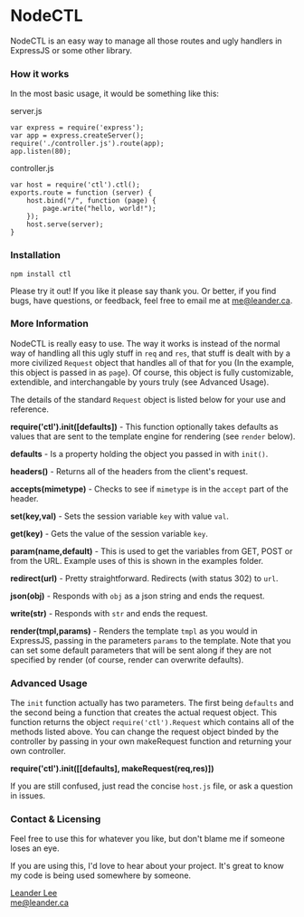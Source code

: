 # NodeCTL #

NodeCTL is an easy way to manage all those routes and ugly handlers in ExpressJS or some other library.

### How it works ###

In the most basic usage, it would be something like this:

server.js
	
	var express = require('express');
	var app = express.createServer();
	require('./controller.js').route(app);
	app.listen(80);

controller.js

	var host = require('ctl').ctl();
	exports.route = function (server) {
		host.bind("/", function (page) {
			page.write("hello, world!");
  		});
		host.serve(server);
	}


### Installation ###

`npm install ctl`

Please try it out! If you like it please say thank you. Or better, if you find bugs, have questions, or feedback, feel free to email me at me@leander.ca.


### More Information ###

NodeCTL is really easy to use. The way it works is instead of the normal way of handling all this ugly stuff in `req` and `res`, that stuff is dealt with by a more civilized `Request` object that handles all of that for you (In the example, this object is passed in as `page`). Of course, this object is fully customizable, extendible, and interchangable by yours truly (see Advanced Usage).

The details of the standard `Request` object is listed below for your use and reference.

**require('ctl').init([defaults])** - This function optionally takes defaults as values that are sent to the template engine for rendering (see `render` below).

**defaults** - Is a property holding the object you passed in with `init()`.

**headers()** - Returns all of the headers from the client's request.

**accepts(mimetype)** - Checks to see if `mimetype` is in the `accept` part of the header.

**set(key,val)** - Sets the session variable `key` with value `val`.

**get(key)** - Gets the value of the session variable `key`.

**param(name,default)** - This is used to get the variables from GET, POST or from the URL. Example uses of this is shown in the examples folder.

**redirect(url)** - Pretty straightforward. Redirects (with status 302) to `url`.

**json(obj)** - Responds with `obj` as a json string and ends the request.

**write(str)** - Responds with `str` and ends the request.

**render(tmpl,params)** - Renders the template `tmpl` as you would in ExpressJS, passing in the parameters `params` to the template. Note that you can set some default parameters that will be sent along if they are not specified by render (of course, render can overwrite defaults).


### Advanced Usage ###

The `init` function actually has two parameters. The first being `defaults` and the second being a function that creates the actual request object. This function returns the object `require('ctl').Request` which contains all of the methods listed above. You can change the request object binded by the controller by passing in your own makeRequest function and returning your own controller.

**require('ctl').init([[defaults], makeRequest(req,res)])**

If you are still confused, just read the concise `host.js` file, or ask a question in issues.


### Contact & Licensing ###

Feel free to use this for whatever you like, but don't blame me if someone loses an eye.

If you are using this, I'd love to hear about your project. It's great to know my code is being used somewhere by someone.

[Leander Lee][1]<br />
me@leander.ca

[1]: http://leander.ca











